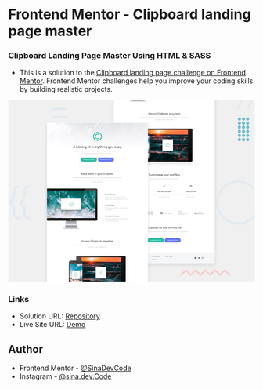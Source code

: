 # Frontend Mentor - Clipboard landing page master

### Clipboard Landing Page Master Using HTML & SASS
- This is a solution to the [Clipboard landing page challenge on Frontend Mentor](https://www.frontendmentor.io/challenges/clipboard-landing-page-5cc9bccd6c4c91111378ecb9). Frontend Mentor challenges help you improve your coding skills by building realistic projects.

![Design preview for the Clipboard landing page master coding challenge](./design/desktop-preview.jpg)

### Links
- Solution URL: [Repository](https://github.com/SinaDevCode/frontend-mentor/tree/main/clipboard-landing-page-master/)
- Live Site URL: [Demo](https://sinadevcode.github.io/frontend-mentor/clipboard-landing-page-master/)

## Author
- Frontend Mentor - [@SinaDevCode](https://www.frontendmentor.io/profile/SinaDevCode)
- Instagram - [@sina.dev.Code](https://www.instagram.com/sina.dev.code)

